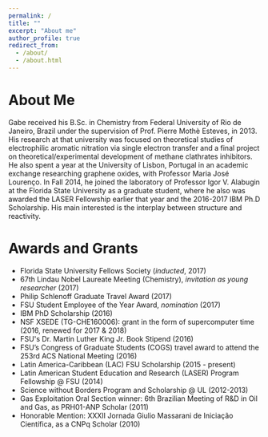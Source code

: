 ```yaml
---
permalink: /
title: ""
excerpt: "About me"
author_profile: true
redirect_from: 
  - /about/
  - /about.html
---
```


About Me
======
Gabe received his B.Sc. in Chemistry from Federal University of Rio de Janeiro, Brazil under the supervision of Prof. Pierre Mothè Esteves, in 2013. His research at that university was focused on theoretical studies of electrophilic aromatic nitration via single electron transfer and a final project on theoretical/experimental development of methane clathrates inhibitors. He also spent a year at the University of Lisbon, Portugal in an academic exchange researching graphene oxides, with Professor Maria José Lourenço. In Fall 2014, he joined the laboratory of Professor Igor V. Alabugin at the Florida State University as a graduate student, where he also was awarded the LASER Fellowship earlier that year and the 2016-2017 IBM Ph.D Scholarship. His main interested is the interplay between structure and reactivity.

Awards and Grants
======
+ Florida State University Fellows Society (_inducted_, 2017)
+ 67th Lindau Nobel Laureate Meeting (Chemistry), _invitation as young researcher_ (2017)
+ Philip Schlenoff Graduate Travel Award (2017)
+ FSU Student Employee of the Year Award, _nomination_ (2017)
+ IBM PhD Scholarship (2016)
+ NSF XSEDE (TG-CHE160006): grant in the form of supercomputer time (2016, renewed for 2017 & 2018)
+ FSU's Dr. Martin Luther King Jr. Book Stipend (2016)
+ FSU’s Congress of Graduate Students (COGS) travel award to attend the 253rd ACS National Meeting (2016)
+ Latin America-Caribbean (LAC) FSU Scholarship (2015 - present)
+ Latin American Student Education and Research (LASER) Program Fellowship @ FSU (2014)
+ Science without Borders Program and Scholarship @ UL (2012-2013)
+ Gas Exploitation Oral Section winner: 6th Brazilian Meeting of R&D in Oil and Gas, as PRH01-ANP Scholar (2011)
+ Honorable Mention: XXXII Jornada Giulio Massarani de Iniciação Científica, as a CNPq Scholar (2010)
